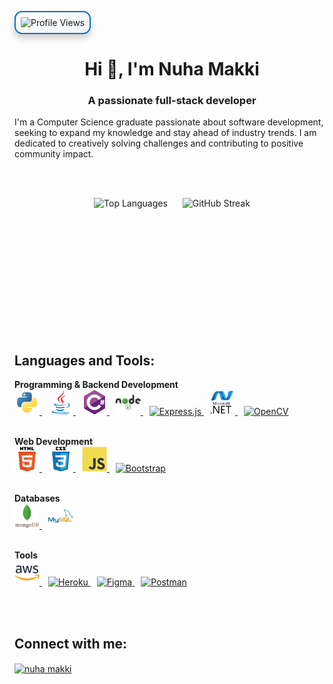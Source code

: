 
<!-- Profile Views Badge -->
<p align="left">
  <img src="https://komarev.com/ghpvc/?username=nuhamakki&label=Profile%20views&color=0e75b6&style=flat" alt="Profile Views"
       style="border: 2px solid #0e75b6; border-radius: 12px; box-shadow: 0 6px 12px rgba(0, 0, 0, 0.2); padding: 8px; background: linear-gradient(145deg, #ffffff, #f2f4f7); transition: transform 0.3s, box-shadow 0.3s; transform: scale(1);"
       onmouseover="this.style.transform='scale(1.05)'; this.style.boxShadow='0 8px 16px rgba(0, 0, 0, 0.3)';"
       onmouseout="this.style.transform='scale(1)'; this.style.boxShadow='0 6px 12px rgba(0, 0, 0, 0.2)';" />
</p>

<h1 align="center">Hi 👋, I'm Nuha Makki</h1>
<h3 align="center">A passionate full-stack developer</h3>

I'm a Computer Science graduate passionate about software development, seeking to expand my knowledge and stay ahead of industry trends. I am dedicated to creatively solving challenges and contributing to positive community impact.

<br><br>



<!-- Top Languages and GitHub Streak Side by Side with Same Height -->
<div align="center">
  <img src="https://github-readme-stats.vercel.app/api/top-langs?username=nuhamakki&locale=en&hide_title=false&layout=compact&card_width=320&langs_count=5&theme=dracula&hide_border=false" height="170" alt="Top Languages" style="display: inline-block; margin-right: 20px;" />
  <img src="https://github-readme-streak-stats.herokuapp.com/?user=nuhamakki&theme=dracula&border_radius=10" height="170" alt="GitHub Streak" style="display: inline-block;" />
</div>




<br><br>




<h2 align="left">Languages and Tools:</h2>
<p align="left">
  <!-- Programming & Backend Development -->
  <strong>Programming & Backend Development</strong><br>
  <a href="https://www.python.org" target="_blank" rel="noreferrer" style="margin-right: 10px;">
    <img src="https://raw.githubusercontent.com/devicons/devicon/master/icons/python/python-original.svg" alt="Python" width="40" height="40"/>
  </a>
  <a href="https://www.java.com" target="_blank" rel="noreferrer" style="margin-right: 10px;">
    <img src="https://raw.githubusercontent.com/devicons/devicon/master/icons/java/java-original.svg" alt="Java" width="40" height="40"/>
  </a>
  <a href="https://www.w3schools.com/cs/" target="_blank" rel="noreferrer" style="margin-right: 10px;">
    <img src="https://raw.githubusercontent.com/devicons/devicon/master/icons/csharp/csharp-original.svg" alt="C#" width="40" height="40"/>
  </a>
  <a href="https://nodejs.org" target="_blank" rel="noreferrer" style="margin-right: 10px;">
    <img src="https://raw.githubusercontent.com/devicons/devicon/master/icons/nodejs/nodejs-original-wordmark.svg" alt="Node.js" width="40" height="40"/>
  </a>
  <a href="https://expressjs.com" target="_blank" rel="noreferrer" style="margin-right: 10px;">
    <img src="https://img.icons8.com/color/48/000000/express-js.png" alt="Express.js" width="40" height="40"/>
  </a>
  <a href="https://dotnet.microsoft.com/" target="_blank" rel="noreferrer" style="margin-right: 10px;">
    <img src="https://raw.githubusercontent.com/devicons/devicon/master/icons/dot-net/dot-net-original-wordmark.svg" alt=".NET" width="40" height="40"/>
  </a>
  <a href="https://opencv.org/" target="_blank" rel="noreferrer">
    <img src="https://www.vectorlogo.zone/logos/opencv/opencv-icon.svg" alt="OpenCV" width="40" height="40"/>
  </a>
  <br><br>
  
  <!-- Web Development -->
  <strong>Web Development</strong><br>
  <a href="https://www.w3.org/html/" target="_blank" rel="noreferrer" style="margin-right: 10px;">
    <img src="https://raw.githubusercontent.com/devicons/devicon/master/icons/html5/html5-original-wordmark.svg" alt="HTML5" width="40" height="40"/>
  </a>
  <a href="https://www.w3schools.com/css/" target="_blank" rel="noreferrer" style="margin-right: 10px;">
    <img src="https://raw.githubusercontent.com/devicons/devicon/master/icons/css3/css3-original-wordmark.svg" alt="CSS3" width="40" height="40"/>
  </a>
  <a href="https://developer.mozilla.org/en-US/docs/Web/JavaScript" target="_blank" rel="noreferrer" style="margin-right: 10px;">
    <img src="https://raw.githubusercontent.com/devicons/devicon/master/icons/javascript/javascript-original.svg" alt="JavaScript" width="40" height="40"/>
  </a>
  <a href="https://getbootstrap.com" target="_blank" rel="noreferrer">
    <img src="https://upload.wikimedia.org/wikipedia/commons/thumb/b/b2/Bootstrap_logo.svg/1200px-Bootstrap_logo.svg.png" alt="Bootstrap" width="40" height="35"/>
  </a>
  <br><br>

  <!-- Databases -->
  <strong>Databases</strong><br>
  <a href="https://www.mongodb.com/" target="_blank" rel="noreferrer" style="margin-right: 10px;">
    <img src="https://raw.githubusercontent.com/devicons/devicon/master/icons/mongodb/mongodb-original-wordmark.svg" alt="MongoDB" width="40" height="40"/>
  </a>
  <a href="https://www.mysql.com/" target="_blank" rel="noreferrer">
    <img src="https://raw.githubusercontent.com/devicons/devicon/master/icons/mysql/mysql-original-wordmark.svg" alt="MySQL" width="40" height="40"/>
  </a>
  <br><br>

  <!-- Tools -->
  <strong>Tools</strong><br>
  <a href="https://aws.amazon.com" target="_blank" rel="noreferrer" style="margin-right: 10px;">
    <img src="https://raw.githubusercontent.com/devicons/devicon/master/icons/amazonwebservices/amazonwebservices-original-wordmark.svg" alt="AWS" width="40" height="40"/>
  </a>
  <a href="https://heroku.com" target="_blank" rel="noreferrer" style="margin-right: 10px;">
    <img src="https://www.vectorlogo.zone/logos/heroku/heroku-icon.svg" alt="Heroku" width="40" height="40"/>
  </a>
  <a href="https://www.figma.com/" target="_blank" rel="noreferrer" style="margin-right: 10px;">
    <img src="https://www.vectorlogo.zone/logos/figma/figma-icon.svg" alt="Figma" width="40" height="40"/>
  </a>
  <a href="https://postman.com" target="_blank" rel="noreferrer">
    <img src="https://www.vectorlogo.zone/logos/getpostman/getpostman-icon.svg" alt="Postman" width="40" height="40"/>
  </a>
</p>



<br><br>
<h2 align="left">Connect with me:</h2>
<p align="left">
<a href="https://linkedin.com/in/nuha-makki-a3b15a2b9" target="blank"><img align="center" src="https://raw.githubusercontent.com/rahuldkjain/github-profile-readme-generator/master/src/images/icons/Social/linked-in-alt.svg" alt="nuha makki" height="30" width="40" /></a>
</p>




